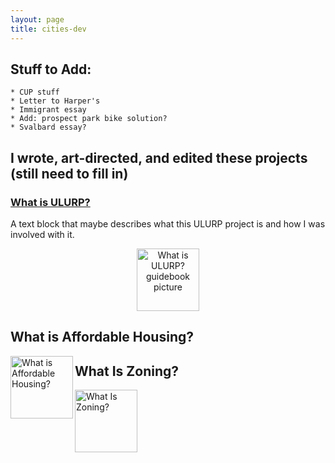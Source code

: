 ```yaml
---
layout: page
title: cities-dev
---
```




## Stuff to Add: 
	* CUP stuff
	* Letter to Harper's
	* Immigrant essay
	* Add: prospect park bike solution?
	* Svalbard essay?


## I wrote, art-directed, and edited these projects (still need to fill in)

### [What is ULURP?](http://welcometocup.org/Store?product_id=203)
A text block that maybe describes what this ULURP project is and how I was involved with it. 
<center>
<img width="100" alt="What is ULURP? guidebook picture" src="http://welcometocup.org/image_columns/0009/2619/guidebook-3d-2_433.jpg">
</center>


## **What is Affordable Housing?**  
<a href="http://welcometocup.org/Store?product_id=16"><img height="100" align="left" alt="What is Affordable Housing?" src="http://welcometocup.org/image_columns/0003/3593/what_is_affordable_housing_profile_520.jpg"></a>




## **What Is Zoning?**  
<a href="http://welcometocup.org/Store?product_id=64"><img height="100" alt="What Is Zoning?" src="http://welcometocup.org/image_columns/0003/2482/what_is_zoning_book_side_519.jpg"></a>



[//]: # (pandoc md has a syntax for controlling image size in pure md, but github doesnt. So you have to use the inserted url img tag. Same deal if you want to center stuff you need to use the center tag.)


